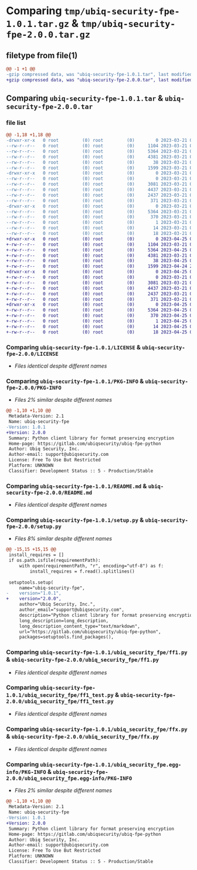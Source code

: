 # Comparing `tmp/ubiq-security-fpe-1.0.1.tar.gz` & `tmp/ubiq-security-fpe-2.0.0.tar.gz`

## filetype from file(1)

```diff
@@ -1 +1 @@
-gzip compressed data, was "ubiq-security-fpe-1.0.1.tar", last modified: Tue Mar 21 07:05:14 2023, max compression
+gzip compressed data, was "ubiq-security-fpe-2.0.0.tar", last modified: Tue Apr 25 06:23:23 2023, max compression
```

## Comparing `ubiq-security-fpe-1.0.1.tar` & `ubiq-security-fpe-2.0.0.tar`

### file list

```diff
@@ -1,18 +1,18 @@
-drwxr-xr-x   0 root         (0) root         (0)        0 2023-03-21 07:05:14.065474 ubiq-security-fpe-1.0.1/
--rw-r--r--   0 root         (0) root         (0)     1104 2023-03-21 06:37:57.000000 ubiq-security-fpe-1.0.1/LICENSE
--rw-r--r--   0 root         (0) root         (0)     5364 2023-03-21 07:05:14.065474 ubiq-security-fpe-1.0.1/PKG-INFO
--rw-r--r--   0 root         (0) root         (0)     4381 2023-03-21 06:37:57.000000 ubiq-security-fpe-1.0.1/README.md
--rw-r--r--   0 root         (0) root         (0)       38 2023-03-21 07:05:14.065474 ubiq-security-fpe-1.0.1/setup.cfg
--rw-r--r--   0 root         (0) root         (0)     1599 2023-03-21 06:37:57.000000 ubiq-security-fpe-1.0.1/setup.py
-drwxr-xr-x   0 root         (0) root         (0)        0 2023-03-21 07:05:14.065474 ubiq-security-fpe-1.0.1/ubiq_security_fpe/
--rw-r--r--   0 root         (0) root         (0)        0 2023-03-21 06:37:57.000000 ubiq-security-fpe-1.0.1/ubiq_security_fpe/__init__.py
--rw-r--r--   0 root         (0) root         (0)     3081 2023-03-21 06:37:57.000000 ubiq-security-fpe-1.0.1/ubiq_security_fpe/ff1.py
--rw-r--r--   0 root         (0) root         (0)     4437 2023-03-21 06:37:57.000000 ubiq-security-fpe-1.0.1/ubiq_security_fpe/ff1_test.py
--rw-r--r--   0 root         (0) root         (0)     2437 2023-03-21 06:37:57.000000 ubiq-security-fpe-1.0.1/ubiq_security_fpe/ffx.py
--rw-r--r--   0 root         (0) root         (0)      371 2023-03-21 06:37:57.000000 ubiq-security-fpe-1.0.1/ubiq_security_fpe/ffx_test.py
-drwxr-xr-x   0 root         (0) root         (0)        0 2023-03-21 07:05:14.065474 ubiq-security-fpe-1.0.1/ubiq_security_fpe.egg-info/
--rw-r--r--   0 root         (0) root         (0)     5364 2023-03-21 07:05:14.000000 ubiq-security-fpe-1.0.1/ubiq_security_fpe.egg-info/PKG-INFO
--rw-r--r--   0 root         (0) root         (0)      370 2023-03-21 07:05:14.000000 ubiq-security-fpe-1.0.1/ubiq_security_fpe.egg-info/SOURCES.txt
--rw-r--r--   0 root         (0) root         (0)        1 2023-03-21 07:05:14.000000 ubiq-security-fpe-1.0.1/ubiq_security_fpe.egg-info/dependency_links.txt
--rw-r--r--   0 root         (0) root         (0)       14 2023-03-21 07:05:14.000000 ubiq-security-fpe-1.0.1/ubiq_security_fpe.egg-info/requires.txt
--rw-r--r--   0 root         (0) root         (0)       18 2023-03-21 07:05:14.000000 ubiq-security-fpe-1.0.1/ubiq_security_fpe.egg-info/top_level.txt
+drwxr-xr-x   0 root         (0) root         (0)        0 2023-04-25 06:23:23.765676 ubiq-security-fpe-2.0.0/
+-rw-r--r--   0 root         (0) root         (0)     1104 2023-03-21 06:37:57.000000 ubiq-security-fpe-2.0.0/LICENSE
+-rw-r--r--   0 root         (0) root         (0)     5364 2023-04-25 06:23:23.765676 ubiq-security-fpe-2.0.0/PKG-INFO
+-rw-r--r--   0 root         (0) root         (0)     4381 2023-03-21 06:37:57.000000 ubiq-security-fpe-2.0.0/README.md
+-rw-r--r--   0 root         (0) root         (0)       38 2023-04-25 06:23:23.765676 ubiq-security-fpe-2.0.0/setup.cfg
+-rw-r--r--   0 root         (0) root         (0)     1599 2023-04-24 23:10:27.000000 ubiq-security-fpe-2.0.0/setup.py
+drwxr-xr-x   0 root         (0) root         (0)        0 2023-04-25 06:23:23.765676 ubiq-security-fpe-2.0.0/ubiq_security_fpe/
+-rw-r--r--   0 root         (0) root         (0)        0 2023-03-21 06:37:57.000000 ubiq-security-fpe-2.0.0/ubiq_security_fpe/__init__.py
+-rw-r--r--   0 root         (0) root         (0)     3081 2023-03-21 06:37:57.000000 ubiq-security-fpe-2.0.0/ubiq_security_fpe/ff1.py
+-rw-r--r--   0 root         (0) root         (0)     4437 2023-03-21 06:37:57.000000 ubiq-security-fpe-2.0.0/ubiq_security_fpe/ff1_test.py
+-rw-r--r--   0 root         (0) root         (0)     2437 2023-03-21 06:37:57.000000 ubiq-security-fpe-2.0.0/ubiq_security_fpe/ffx.py
+-rw-r--r--   0 root         (0) root         (0)      371 2023-03-21 06:37:57.000000 ubiq-security-fpe-2.0.0/ubiq_security_fpe/ffx_test.py
+drwxr-xr-x   0 root         (0) root         (0)        0 2023-04-25 06:23:23.765676 ubiq-security-fpe-2.0.0/ubiq_security_fpe.egg-info/
+-rw-r--r--   0 root         (0) root         (0)     5364 2023-04-25 06:23:23.000000 ubiq-security-fpe-2.0.0/ubiq_security_fpe.egg-info/PKG-INFO
+-rw-r--r--   0 root         (0) root         (0)      370 2023-04-25 06:23:23.000000 ubiq-security-fpe-2.0.0/ubiq_security_fpe.egg-info/SOURCES.txt
+-rw-r--r--   0 root         (0) root         (0)        1 2023-04-25 06:23:23.000000 ubiq-security-fpe-2.0.0/ubiq_security_fpe.egg-info/dependency_links.txt
+-rw-r--r--   0 root         (0) root         (0)       14 2023-04-25 06:23:23.000000 ubiq-security-fpe-2.0.0/ubiq_security_fpe.egg-info/requires.txt
+-rw-r--r--   0 root         (0) root         (0)       18 2023-04-25 06:23:23.000000 ubiq-security-fpe-2.0.0/ubiq_security_fpe.egg-info/top_level.txt
```

### Comparing `ubiq-security-fpe-1.0.1/LICENSE` & `ubiq-security-fpe-2.0.0/LICENSE`

 * *Files identical despite different names*

### Comparing `ubiq-security-fpe-1.0.1/PKG-INFO` & `ubiq-security-fpe-2.0.0/PKG-INFO`

 * *Files 2% similar despite different names*

```diff
@@ -1,10 +1,10 @@
 Metadata-Version: 2.1
 Name: ubiq-security-fpe
-Version: 1.0.1
+Version: 2.0.0
 Summary: Python client library for format preserving encryption
 Home-page: https://gitlab.com/ubiqsecurity/ubiq-fpe-python
 Author: Ubiq Security, Inc.
 Author-email: support@ubiqsecurity.com
 License: Free To Use But Restricted
 Platform: UNKNOWN
 Classifier: Development Status :: 5 - Production/Stable
```

### Comparing `ubiq-security-fpe-1.0.1/README.md` & `ubiq-security-fpe-2.0.0/README.md`

 * *Files identical despite different names*

### Comparing `ubiq-security-fpe-1.0.1/setup.py` & `ubiq-security-fpe-2.0.0/setup.py`

 * *Files 8% similar despite different names*

```diff
@@ -15,15 +15,15 @@
 install_requires = []
 if os.path.isfile(requirementPath):
     with open(requirementPath, "r", encoding="utf-8") as f:
         install_requires = f.read().splitlines()
 
 setuptools.setup(
     name="ubiq-security-fpe",
-    version="1.0.1",
+    version="2.0.0",
     author="Ubiq Security, Inc.",
     author_email="support@ubiqsecurity.com",
     description="Python client library for format preserving encryption",
     long_description=long_description,
     long_description_content_type="text/markdown",
     url="https://gitlab.com/ubiqsecurity/ubiq-fpe-python",
     packages=setuptools.find_packages(),
```

### Comparing `ubiq-security-fpe-1.0.1/ubiq_security_fpe/ff1.py` & `ubiq-security-fpe-2.0.0/ubiq_security_fpe/ff1.py`

 * *Files identical despite different names*

### Comparing `ubiq-security-fpe-1.0.1/ubiq_security_fpe/ff1_test.py` & `ubiq-security-fpe-2.0.0/ubiq_security_fpe/ff1_test.py`

 * *Files identical despite different names*

### Comparing `ubiq-security-fpe-1.0.1/ubiq_security_fpe/ffx.py` & `ubiq-security-fpe-2.0.0/ubiq_security_fpe/ffx.py`

 * *Files identical despite different names*

### Comparing `ubiq-security-fpe-1.0.1/ubiq_security_fpe.egg-info/PKG-INFO` & `ubiq-security-fpe-2.0.0/ubiq_security_fpe.egg-info/PKG-INFO`

 * *Files 2% similar despite different names*

```diff
@@ -1,10 +1,10 @@
 Metadata-Version: 2.1
 Name: ubiq-security-fpe
-Version: 1.0.1
+Version: 2.0.0
 Summary: Python client library for format preserving encryption
 Home-page: https://gitlab.com/ubiqsecurity/ubiq-fpe-python
 Author: Ubiq Security, Inc.
 Author-email: support@ubiqsecurity.com
 License: Free To Use But Restricted
 Platform: UNKNOWN
 Classifier: Development Status :: 5 - Production/Stable
```

